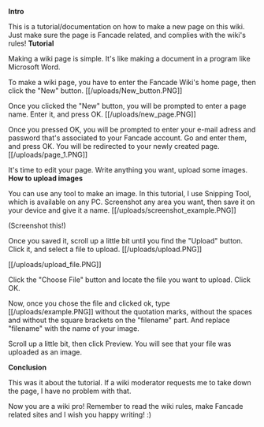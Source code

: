 **Intro**

This is a tutorial/documentation on how to make a new page on this wiki.
Just make sure the page is Fancade related, and complies with the wiki's rules!
**Tutorial**

Making a wiki page is simple. It's like making a document in a program like Microsoft Word.

To make a wiki page, you have to enter the Fancade Wiki's home page, then click the "New" button. [[/uploads/New_button.PNG]]

Once you clicked the "New" button, you will be prompted to enter a page name. Enter it, and press OK. [[/uploads/new_page.PNG]]

Once you pressed OK, you will be prompted to enter your e-mail adress and password that's associated to your Fancade account. Go and enter them, and press OK. You will be redirected to your newly created page. [[/uploads/page_1.PNG]]

It's time to edit your page. Write anything you want, upload some images.
**How to upload images**

You can use any tool to make an image. In this tutorial, I use Snipping Tool, which is available on any PC. Screenshot any area you want, then save it on your device and give it a name. [[/uploads/screenshot_example.PNG]]

(Screenshot this!)

Once you saved it, scroll up a little bit until you find the "Upload" button. Click it, and select a file to upload. [[/uploads/upload.PNG]]

[[/uploads/upload_file.PNG]]

Click the "Choose File" button and locate the file you want to upload. Click OK.

Now, once you chose the file and clicked ok, type [[/uploads/example.PNG]] without the quotation marks, without the spaces and without the square brackets on the "filename" part. And replace "filename" with the name of your image.

Scroll up a little bit, then click Preview. You will see that your file was uploaded as an image.

**Conclusion**

This was it about the tutorial. If a wiki moderator requests me to take down the page, I have no problem with that. 

Now you are a wiki pro! Remember to read the wiki rules, make Fancade related sites and I wish you happy writing! :)